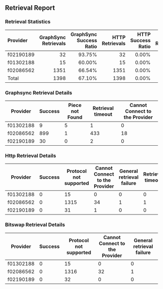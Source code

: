 ## Retrieval Report
### Retrieval Statistics
| Provider  | GraphSync Retrievals | GraphSync Success Ratio | HTTP Retrievals | HTTP Success Ratio | Bitswap Retrievals | Bitswap Success Ratio |
| :-------- | -------------------: | ----------------------: | --------------: | -----------------: | -----------------: | --------------------: |
| f02190189 |                   32 |                  93.75% |              32 |              0.00% |                 32 |                 0.00% |
| f01302188 |                   15 |                  60.00% |              15 |              0.00% |                 15 |                 0.00% |
| f02086562 |                 1351 |                  66.54% |            1351 |              0.00% |               1349 |                 0.00% |
| Total     |                 1398 |                  67.10% |            1398 |              0.00% |               1396 |                 0.00% |

### Graphsync Retrieval Details
| Provider  | Success | Piece not Found | Retrieval timeout | Cannot Connect to the Provider |
| --------- | ------- | --------------- | ----------------- | ------------------------------ |
| f01302188 | 9       | 5               | 1                 | 0                              |
| f02086562 | 899     | 1               | 433               | 18                             |
| f02190189 | 30      | 0               | 2                 | 0                              |

### Http Retrieval Details
| Provider  | Success | Protocol not supported | Cannot Connect to the Provider | General retrieval failure | Retrieval timeout |
| --------- | ------- | ---------------------- | ------------------------------ | ------------------------- | ----------------- |
| f01302188 | 0       | 15                     | 0                              | 0                         | 0                 |
| f02086562 | 0       | 1315                   | 34                             | 1                         | 1                 |
| f02190189 | 0       | 31                     | 1                              | 0                         | 0                 |

### Bitswap Retrieval Details
| Provider  | Success | Protocol not supported | Cannot Connect to the Provider | General retrieval failure |
| --------- | ------- | ---------------------- | ------------------------------ | ------------------------- |
| f01302188 | 0       | 15                     | 0                              | 0                         |
| f02086562 | 0       | 1316                   | 32                             | 1                         |
| f02190189 | 0       | 32                     | 0                              | 0                         |
